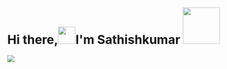 # Hi there,<img src='https://camo.githubusercontent.com/35d3d11359a49bf12aebb834cc13fd81b95eff4e/68747470733a2f2f6d656469612e67697068792e636f6d2f6d656469612f6876524a434c467a6361737252346961377a2f67697068792e676966' height='40'>I'm Sathishkumar   <img src="https://www.smileysapp.com/gif-emoji/waving-hi.gif" width="85">

<img src="https://github.com/AGSathishkumar/AGSATHISHKUMAR/blob/main/123%20(1).jpg">

